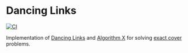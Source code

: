 # Dancing Links

[![CI](https://github.com/declanvk/dancing-links/workflows/CI/badge.svg)](https://github.com/declanvk/dancing-links/actions?query=workflow%3ACI)

Implementation of [Dancing Links](https://en.wikipedia.org/wiki/Dancing_Links) and [Algorithm X](https://en.wikipedia.org/wiki/Knuth%27s_Algorithm_X) for solving [exact cover](https://en.wikipedia.org/wiki/Exact_cover) problems.
